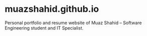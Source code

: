 # muazshahid.github.io
Personal portfolio and resume website of Muaz Shahid – Software Engineering student and IT Specialist.
